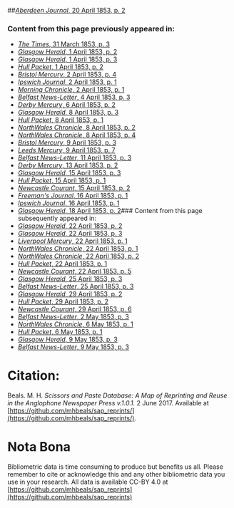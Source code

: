 ##[*Aberdeen Journal*, 20 April 1853, p. 2](https://mhbeals.github.io/sap_html/Aberdeen-Journal/Aberdeen-Journal-20-April-1853-p-2)

### Content from this page previously appeared in:
+ [*The Times*, 31 March 1853, p. 3](https://mhbeals.github.io/sap_html/The-Times/The-Times-31-March-1853-p-3)
+ [*Glasgow Herald*, 1 April 1853, p. 2](https://mhbeals.github.io/sap_html/Glasgow-Herald/Glasgow-Herald-1-April-1853-p-2)
+ [*Glasgow Herald*, 1 April 1853, p. 3](https://mhbeals.github.io/sap_html/Glasgow-Herald/Glasgow-Herald-1-April-1853-p-3)
+ [*Hull Packet*, 1 April 1853, p. 2](https://mhbeals.github.io/sap_html/Hull-Packet/Hull-Packet-1-April-1853-p-2)
+ [*Bristol Mercury*, 2 April 1853, p. 4](https://mhbeals.github.io/sap_html/Bristol-Mercury/Bristol-Mercury-2-April-1853-p-4)
+ [*Ipswich Journal*, 2 April 1853, p. 1](https://mhbeals.github.io/sap_html/Ipswich-Journal/Ipswich-Journal-2-April-1853-p-1)
+ [*Morning Chronicle*, 2 April 1853, p. 1](https://mhbeals.github.io/sap_html/Morning-Chronicle/Morning-Chronicle-2-April-1853-p-1)
+ [*Belfast News-Letter*, 4 April 1853, p. 3](https://mhbeals.github.io/sap_html/Belfast-News-Letter/Belfast-News-Letter-4-April-1853-p-3)
+ [*Derby Mercury*, 6 April 1853, p. 2](https://mhbeals.github.io/sap_html/Derby-Mercury/Derby-Mercury-6-April-1853-p-2)
+ [*Glasgow Herald*, 8 April 1853, p. 3](https://mhbeals.github.io/sap_html/Glasgow-Herald/Glasgow-Herald-8-April-1853-p-3)
+ [*Hull Packet*, 8 April 1853, p. 1](https://mhbeals.github.io/sap_html/Hull-Packet/Hull-Packet-8-April-1853-p-1)
+ [*NorthWales Chronicle*, 8 April 1853, p. 2](https://mhbeals.github.io/sap_html/NorthWales-Chronicle/NorthWales-Chronicle-8-April-1853-p-2)
+ [*NorthWales Chronicle*, 8 April 1853, p. 4](https://mhbeals.github.io/sap_html/NorthWales-Chronicle/NorthWales-Chronicle-8-April-1853-p-4)
+ [*Bristol Mercury*, 9 April 1853, p. 3](https://mhbeals.github.io/sap_html/Bristol-Mercury/Bristol-Mercury-9-April-1853-p-3)
+ [*Leeds Mercury*, 9 April 1853, p. 7](https://mhbeals.github.io/sap_html/Leeds-Mercury/Leeds-Mercury-9-April-1853-p-7)
+ [*Belfast News-Letter*, 11 April 1853, p. 3](https://mhbeals.github.io/sap_html/Belfast-News-Letter/Belfast-News-Letter-11-April-1853-p-3)
+ [*Derby Mercury*, 13 April 1853, p. 2](https://mhbeals.github.io/sap_html/Derby-Mercury/Derby-Mercury-13-April-1853-p-2)
+ [*Glasgow Herald*, 15 April 1853, p. 3](https://mhbeals.github.io/sap_html/Glasgow-Herald/Glasgow-Herald-15-April-1853-p-3)
+ [*Hull Packet*, 15 April 1853, p. 1](https://mhbeals.github.io/sap_html/Hull-Packet/Hull-Packet-15-April-1853-p-1)
+ [*Newcastle Courant*, 15 April 1853, p. 2](https://mhbeals.github.io/sap_html/Newcastle-Courant/Newcastle-Courant-15-April-1853-p-2)
+ [*Freeman's Journal*, 16 April 1853, p. 1](https://mhbeals.github.io/sap_html/Freeman's-Journal/Freeman's-Journal-16-April-1853-p-1)
+ [*Ipswich Journal*, 16 April 1853, p. 1](https://mhbeals.github.io/sap_html/Ipswich-Journal/Ipswich-Journal-16-April-1853-p-1)
+ [*Glasgow Herald*, 18 April 1853, p. 2](https://mhbeals.github.io/sap_html/Glasgow-Herald/Glasgow-Herald-18-April-1853-p-2)### Content from this page subsequently appeared in:
+ [*Glasgow Herald*, 22 April 1853, p. 2](https://mhbeals.github.io/sap_html/Glasgow-Herald/Glasgow-Herald-22-April-1853-p-2)
+ [*Glasgow Herald*, 22 April 1853, p. 3](https://mhbeals.github.io/sap_html/Glasgow-Herald/Glasgow-Herald-22-April-1853-p-3)
+ [*Liverpool Mercury*, 22 April 1853, p. 1](https://mhbeals.github.io/sap_html/Liverpool-Mercury/Liverpool-Mercury-22-April-1853-p-1)
+ [*NorthWales Chronicle*, 22 April 1853, p. 1](https://mhbeals.github.io/sap_html/NorthWales-Chronicle/NorthWales-Chronicle-22-April-1853-p-1)
+ [*NorthWales Chronicle*, 22 April 1853, p. 2](https://mhbeals.github.io/sap_html/NorthWales-Chronicle/NorthWales-Chronicle-22-April-1853-p-2)
+ [*Hull Packet*, 22 April 1853, p. 1](https://mhbeals.github.io/sap_html/Hull-Packet/Hull-Packet-22-April-1853-p-1)
+ [*Newcastle Courant*, 22 April 1853, p. 5](https://mhbeals.github.io/sap_html/Newcastle-Courant/Newcastle-Courant-22-April-1853-p-5)
+ [*Glasgow Herald*, 25 April 1853, p. 3](https://mhbeals.github.io/sap_html/Glasgow-Herald/Glasgow-Herald-25-April-1853-p-3)
+ [*Belfast News-Letter*, 25 April 1853, p. 3](https://mhbeals.github.io/sap_html/Belfast-News-Letter/Belfast-News-Letter-25-April-1853-p-3)
+ [*Glasgow Herald*, 29 April 1853, p. 2](https://mhbeals.github.io/sap_html/Glasgow-Herald/Glasgow-Herald-29-April-1853-p-2)
+ [*Hull Packet*, 29 April 1853, p. 2](https://mhbeals.github.io/sap_html/Hull-Packet/Hull-Packet-29-April-1853-p-2)
+ [*Newcastle Courant*, 29 April 1853, p. 6](https://mhbeals.github.io/sap_html/Newcastle-Courant/Newcastle-Courant-29-April-1853-p-6)
+ [*Belfast News-Letter*, 2 May 1853, p. 3](https://mhbeals.github.io/sap_html/Belfast-News-Letter/Belfast-News-Letter-2-May-1853-p-3)
+ [*NorthWales Chronicle*, 6 May 1853, p. 1](https://mhbeals.github.io/sap_html/NorthWales-Chronicle/NorthWales-Chronicle-6-May-1853-p-1)
+ [*Hull Packet*, 6 May 1853, p. 1](https://mhbeals.github.io/sap_html/Hull-Packet/Hull-Packet-6-May-1853-p-1)
+ [*Glasgow Herald*, 9 May 1853, p. 3](https://mhbeals.github.io/sap_html/Glasgow-Herald/Glasgow-Herald-9-May-1853-p-3)
+ [*Belfast News-Letter*, 9 May 1853, p. 3](https://mhbeals.github.io/sap_html/Belfast-News-Letter/Belfast-News-Letter-9-May-1853-p-3)
                    
# Citation: 

Beals. M. H. *Scissors and Paste Database: A Map of Reprinting and Reuse in the Anglophone Newspaper Press v.1.0.1.* 2 June 2017. Available at [https://github.com/mhbeals/sap_reprints/](https://github.com/mhbeals/sap_reprints/). 
                    
# Nota Bona

Bibliometric data is time consuming to produce but benefits us all. Please remember to cite or acknowledge this and any other bibliometric data you use in your research. All data is available CC-BY 4.0 at [https://github.com/mhbeals/sap_reprints](https://github.com/mhbeals/sap_reprints)